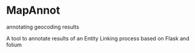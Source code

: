 # MapAnnot
 annotating geocoding results

A tool to annotate results of an Entity Linking process based on Flask and folium